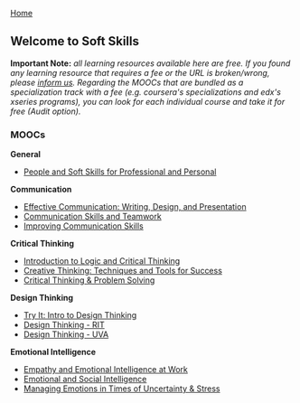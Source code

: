 [Home](index.md)
## Welcome to Soft Skills

**Important Note:** *all learning resources available here are free. If you found any learning resource that requires a fee or the URL is broken/wrong, please [inform us](https://github.com/ayshahrah/seg/issues). Regarding the MOOCs that are bundled as a specialization track with a fee (e.g. coursera's specializations and edx's xseries programs), you can look for each individual course and take it for free (Audit option).*

### MOOCs

**General**

- [People and Soft Skills for Professional and Personal](https://www.coursera.org/specializations/people-and-soft-skills-for-professional-success)

**Communication**

- [Effective Communication: Writing, Design, and Presentation](https://www.coursera.org/specializations/effective-business-communication)
- [Communication Skills and Teamwork](https://www.edx.org/course/communication-skills-and-teamwork-2)
- [Improving Communication Skills](https://www.coursera.org/learn/wharton-communication-skills)

**Critical Thinking**

- [Introduction to Logic and Critical Thinking](https://www.coursera.org/specializations/logic-critical-thinking-duke)
- [Creative Thinking: Techniques and Tools for Success](https://www.edx.org/course/creative-thinking-techniques-0)
- [Critical Thinking & Problem Solving](https://www.edx.org/learn/critical-thinking-skills/rochester-institute-of-technology-critical-thinking-problem-solving)

**Design Thinking**

- [Try It: Intro to Design Thinking](https://www.edx.org/learn/design-thinking/edx-try-it-intro-to-design-thinking)
- [Design Thinking - RIT](https://www.edx.org/masters/micromasters/ritx-design-thinking)
- [Design Thinking - UVA](https://www.coursera.org/specializations/uva-darden-design-thinking)

**Emotional Intelligence**

- [Empathy and Emotional Intelligence at Work](https://www.edx.org/course/empathy-emotional-intelligence-work-uc-berkeleyx-gg203x)
- [Emotional and Social Intelligence](https://www.coursera.org/learn/emotional-and-social-intelligence)
- [Managing Emotions in Times of Uncertainty & Stress](https://www.coursera.org/learn/managing-emotions-uncertainty-stress)

